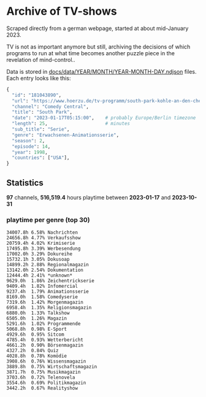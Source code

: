 # Archive of TV-shows

Scraped directly from a german webpage, started at about mid-January 2023.

TV is not as important anymore but still, archiving the decisions of which programs to run at what time
becomes another puzzle piece in the revelation of mind-control.. 

Data is stored in [docs/data/YEAR/MONTH/YEAR-MONTH-DAY.ndjson](docs/data/) files. 
Each entry looks like this:

```python
{
  "id": "181043890", 
  "url": "https://www.hoerzu.de/tv-programm/south-park-kohle-an-den-chefkoch/bid_181043890/", 
  "channel": "Comedy Central", 
  "title": "South Park", 
  "date": "2023-01-17T05:15:00",    # probably Europe/Berlin timezone 
  "length": 25,                     # minutes 
  "sub_title": "Serie", 
  "genre": "Erwachsenen-Animationsserie", 
  "season": 2, 
  "episode": 14, 
  "year": 1998, 
  "countries": ["USA"],
}
```

## Statistics

**97** channels, **516,519.4** hours playtime between **2023-01-17** and **2023-10-31**


### playtime per genre (top 30)

    34007.8h 6.58% Nachrichten
    24656.8h 4.77% Verkaufsshow
    20759.4h 4.02% Krimiserie
    17495.8h 3.39% Werbesendung
    17002.0h 3.29% Dokureihe
    15732.1h 3.05% Dokusoap
    14899.2h 2.88% Regionalmagazin
    13142.0h 2.54% Dokumentation
    12444.4h 2.41% *unknown*
    9629.0h  1.86% Zeichentrickserie
    9409.4h  1.82% Infomercial
    9237.4h  1.79% Animationsserie
    8169.0h  1.58% Comedyserie
    7319.6h  1.42% Morgenmagazin
    6958.4h  1.35% Religionsmagazin
    6880.0h  1.33% Talkshow
    6505.0h  1.26% Magazin
    5291.6h  1.02% Programmende
    5068.8h  0.98% E-Sport
    4929.6h  0.95% Sitcom
    4785.4h  0.93% Wetterbericht
    4661.2h  0.90% Börsenmagazin
    4327.2h  0.84% Quiz
    4028.8h  0.78% Komödie
    3908.6h  0.76% Wissensmagazin
    3889.8h  0.75% Wirtschaftsmagazin
    3871.7h  0.75% Musikmagazin
    3703.6h  0.72% Telenovela
    3554.6h  0.69% Politikmagazin
    3442.2h  0.67% Realityshow
